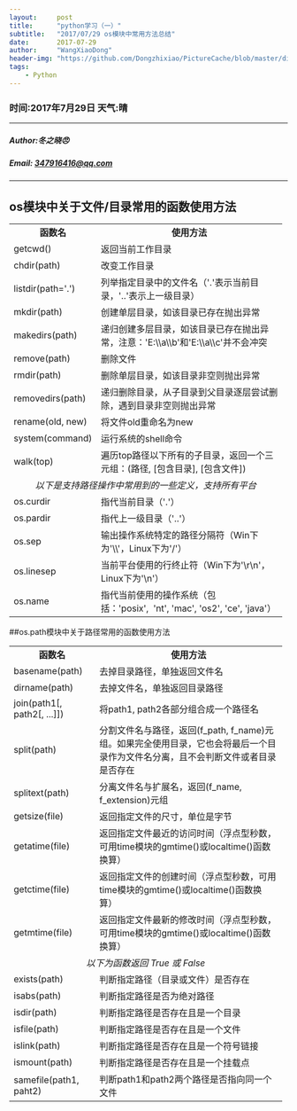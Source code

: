 ```yaml
---
layout:     post
title:      "python学习（一）"
subtitle:   "2017/07/29 os模块中常用方法总结"
date:       2017-07-29
author:     "WangXiaoDong"
header-img: "https://github.com/Dongzhixiao/PictureCache/blob/master/diaryPic/20170729.jpg?raw=true"
tags:
    - Python
---
```


### 时间:2017年7月29日 天气:晴
-----
#####   Author:冬之晓:angry:
#####   Email: 347916416@qq.com
----------

## os模块中关于文件/目录常用的函数使用方法
<table cellspacing="0" class="t_table" style="width:98%"><tr><td><div align="center"><strong><font style="font-size:12.0pt">函数名</font></strong></div></td><td><div align="center"><strong><font style="font-size:12.0pt">使用方法</font></strong></div></td></tr><tr><td><font style="font-size:12.0pt">getcwd()</font><br />
</td><td><font style="font-size:12.0pt">返回当前工作目录</font><br />
</td></tr><tr><td><font style="font-size:12.0pt">chdir(path)</font><br />
</td><td><font style="font-size:12.0pt">改变工作目录</font><br />
</td></tr><tr><td><font style="font-size:12.0pt">listdir(path='.')</font><br />
</td><td><font style="font-size:12.0pt">列举指定目录中的文件名（'.'表示当前目录，'..'表示上一级目录）</font><br />
</td></tr><tr><td><font style="font-size:12.0pt">mkdir(path)</font><br />
</td><td><font style="font-size:12.0pt">创建单层目录，如该目录已存在抛出异常</font><br />
</td></tr><tr><td><font style="font-size:12.0pt">makedirs(path)</font><br />
</td><td><font style="font-size:12.0pt">递归创建多层目录，如该目录已存在抛出异常，注意：'E:\\a\\b'和'E:\\a\\c'并不会冲突</font><br />
</td></tr><tr><td><font style="font-size:12.0pt">remove(path)</font><br />
</td><td><font style="font-size:12.0pt">删除文件</font><br />
</td></tr><tr><td><font style="font-size:12.0pt">rmdir(path)</font><br />
</td><td><font style="font-size:12.0pt">删除单层目录，如该目录非空则抛出异常</font><br />
</td></tr><tr><td><font style="font-size:12.0pt">removedirs(path)</font><br />
</td><td><font style="font-size:12.0pt">递归删除目录，从子目录到父目录逐层尝试删除，遇到目录非空则抛出异常</font><br />
</td></tr><tr><td><font style="font-size:12.0pt">rename(old, new)</font><br />
</td><td><font style="font-size:12.0pt">将文件old重命名为new</font><br />
</td></tr><tr><td><font style="font-size:12.0pt">system(command)</font><br />
</td><td><font style="font-size:12.0pt">运行系统的shell命令</font><br />
</td></tr><tr><td><font style="font-size:12.0pt">walk(top)</font><br />
</td><td><font style="font-size:12.0pt">遍历top路径以下所有的子目录，返回一个三元组：(路径, [包含目录], [包含文件])</font><br />
</td></tr><tr><td colspan="2" width="553"><div align="center"><i><font style="font-size:12.0pt">以下是支持路径操作中常用到的一些定义，支持所有平台</font></i></div></td></tr><tr><td><font style="font-size:12.0pt">os.curdir</font><br />
</td><td><font style="font-size:12.0pt">指代当前目录（'.'）</font><br />
</td></tr><tr><td><font style="font-size:12.0pt">os.pardir</font><br />
</td><td><font style="font-size:12.0pt">指代上一级目录（'..'）</font><br />
</td></tr><tr><td><font style="font-size:12.0pt">os.sep</font><br />
</td><td><font style="font-size:12.0pt">输出操作系统特定的路径分隔符（Win下为'\\'，Linux下为'/'）</font><br />
</td></tr><tr><td><font style="font-size:12.0pt">os.linesep</font><br />
</td><td><font style="font-size:12.0pt">当前平台使用的行终止符（Win下为'\r\n'，Linux下为'\n'）</font><br />
</td></tr><tr><td><font style="font-size:12.0pt">os.name</font><br />
</td><td><font style="font-size:12.0pt">指代当前使用的操作系统（包括：'posix',&nbsp;&nbsp;'nt', 'mac', 'os2', 'ce', 'java'）</font><br />
</td></tr></table>
##os.path模块中关于路径常用的函数使用方法
<table cellspacing="0" class="t_table" style="width:98%"><tr><td><div align="center"><strong><font style="font-size:12.0pt">函数名</font></strong></div></td><td><div align="center"><strong><font style="font-size:12.0pt">使用方法</font></strong></div></td></tr><tr><td><font style="font-size:12.0pt">basename(path)</font><br />
</td><td><font style="font-size:12.0pt">去掉目录路径，单独返回文件名</font><br />
</td></tr><tr><td><font style="font-size:12.0pt">dirname(path)</font><br />
</td><td><font style="font-size:12.0pt">去掉文件名，单独返回目录路径</font><br />
</td></tr><tr><td><font style="font-size:12.0pt">join(path1[, path2[, ...]])</font><br />
</td><td><font style="font-size:12.0pt">将path1, path2各部分组合成一个路径名</font><br />
</td></tr><tr><td><font style="font-size:12.0pt">split(path)</font><br />
</td><td><font style="font-size:12.0pt">分割文件名与路径，返回(f_path, f_name)元组。如果完全使用目录，它也会将最后一个目录作为文件名分离，且不会判断文件或者目录是否存在</font><br />
</td></tr><tr><td><font style="font-size:12.0pt">splitext(path)</font><br />
</td><td><font style="font-size:12.0pt">分离文件名与扩展名，返回(f_name, f_extension)元组</font><br />
</td></tr><tr><td><font style="font-size:12.0pt">getsize(file)</font><br />
</td><td><font style="font-size:12.0pt">返回指定文件的尺寸，单位是字节</font><br />
</td></tr><tr><td><font style="font-size:12.0pt">getatime(file)</font><br />
</td><td><font style="font-size:12.0pt">返回指定文件最近的访问时间（浮点型秒数，可用time模块的gmtime()或localtime()函数换算）</font><br />
</td></tr><tr><td><font style="font-size:12.0pt">getctime(file)</font><br />
</td><td><font style="font-size:12.0pt">返回指定文件的创建时间（浮点型秒数，可用time模块的gmtime()或localtime()函数换算）</font><br />
</td></tr><tr><td><font style="font-size:12.0pt">getmtime(file)</font><br />
</td><td><font style="font-size:12.0pt">返回指定文件最新的修改时间（浮点型秒数，可用time模块的gmtime()或localtime()函数换算）</font><br />
</td></tr><tr><td colspan="2" width="553"><div align="center"><i><font style="font-size:12.0pt">以下为函数返回 True 或 False</font></i></div></td></tr><tr><td><font style="font-size:12.0pt">exists(path)</font><br />
</td><td><font style="font-size:12.0pt">判断指定路径（目录或文件）是否存在</font><br />
</td></tr><tr><td><font style="font-size:12.0pt">isabs(path)</font><br />
</td><td><font style="font-size:12.0pt">判断指定路径是否为绝对路径</font><br />
</td></tr><tr><td><font style="font-size:12.0pt">isdir(path)</font><br />
</td><td><font style="font-size:12.0pt">判断指定路径是否存在且是一个目录</font><br />
</td></tr><tr><td><font style="font-size:12.0pt">isfile(path)</font><br />
</td><td><font style="font-size:12.0pt">判断指定路径是否存在且是一个文件</font><br />
</td></tr><tr><td><font style="font-size:12.0pt">islink(path)</font><br />
</td><td><font style="font-size:12.0pt">判断指定路径是否存在且是一个符号链接</font><br />
</td></tr><tr><td><font style="font-size:12.0pt">ismount(path)</font><br />
</td><td><font style="font-size:12.0pt">判断指定路径是否存在且是一个挂载点</font><br />
</td></tr><tr><td><font style="font-size:12.0pt">samefile(path1, paht2)</font><br />
</td><td><font style="font-size:12.0pt">判断path1和path2两个路径是否指向同一个文件</font><br />
</td></tr></table>

